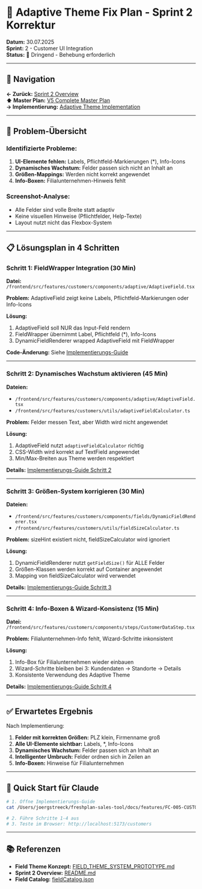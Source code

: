 # 🔧 Adaptive Theme Fix Plan - Sprint 2 Korrektur

**Datum:** 30.07.2025  
**Sprint:** 2 - Customer UI Integration  
**Status:** 🚨 Dringend - Behebung erforderlich  

---

## 📍 Navigation
**← Zurück:** [Sprint 2 Overview](/Users/joergstreeck/freshplan-sales-tool/docs/features/FC-005-CUSTOMER-MANAGEMENT/sprint2/README.md)  
**⬆️ Master Plan:** [V5 Complete Master Plan](/Users/joergstreeck/freshplan-sales-tool/docs/CRM_COMPLETE_MASTER_PLAN_V5.md)  
**→ Implementierung:** [Adaptive Theme Implementation](/Users/joergstreeck/freshplan-sales-tool/docs/features/FC-005-CUSTOMER-MANAGEMENT/sprint2/ADAPTIVE_THEME_IMPLEMENTATION.md)

---

## 🎯 Problem-Übersicht

### Identifizierte Probleme:
1. **UI-Elemente fehlen:** Labels, Pflichtfeld-Markierungen (*), Info-Icons
2. **Dynamisches Wachstum:** Felder passen sich nicht an Inhalt an
3. **Größen-Mappings:** Werden nicht korrekt angewendet
4. **Info-Boxen:** Filialunternehmen-Hinweis fehlt

### Screenshot-Analyse:
- Alle Felder sind volle Breite statt adaptiv
- Keine visuellen Hinweise (Pflichtfelder, Help-Texte)
- Layout nutzt nicht das Flexbox-System

---

## 📋 Lösungsplan in 4 Schritten

### Schritt 1: FieldWrapper Integration (30 Min)
**Datei:** `/frontend/src/features/customers/components/adaptive/AdaptiveField.tsx`

**Problem:** AdaptiveField zeigt keine Labels, Pflichtfeld-Markierungen oder Info-Icons

**Lösung:**
1. AdaptiveField soll NUR das Input-Feld rendern
2. FieldWrapper übernimmt Label, Pflichtfeld (*), Info-Icons
3. DynamicFieldRenderer wrapped AdaptiveField mit FieldWrapper

**Code-Änderung:** Siehe [Implementierungs-Guide](/Users/joergstreeck/freshplan-sales-tool/docs/features/FC-005-CUSTOMER-MANAGEMENT/sprint2/ADAPTIVE_THEME_IMPLEMENTATION.md#step1)

---

### Schritt 2: Dynamisches Wachstum aktivieren (45 Min)
**Dateien:** 
- `/frontend/src/features/customers/components/adaptive/AdaptiveField.tsx`
- `/frontend/src/features/customers/utils/adaptiveFieldCalculator.ts`

**Problem:** Felder messen Text, aber Width wird nicht angewendet

**Lösung:**
1. AdaptiveField nutzt `adaptiveFieldCalculator` richtig
2. CSS-Width wird korrekt auf TextField angewendet
3. Min/Max-Breiten aus Theme werden respektiert

**Details:** [Implementierungs-Guide Schritt 2](/Users/joergstreeck/freshplan-sales-tool/docs/features/FC-005-CUSTOMER-MANAGEMENT/sprint2/ADAPTIVE_THEME_IMPLEMENTATION.md#step2)

---

### Schritt 3: Größen-System korrigieren (30 Min)
**Dateien:**
- `/frontend/src/features/customers/components/fields/DynamicFieldRenderer.tsx`
- `/frontend/src/features/customers/utils/fieldSizeCalculator.ts`

**Problem:** sizeHint existiert nicht, fieldSizeCalculator wird ignoriert

**Lösung:**
1. DynamicFieldRenderer nutzt `getFieldSize()` für ALLE Felder
2. Größen-Klassen werden korrekt auf Container angewendet
3. Mapping von fieldSizeCalculator wird verwendet

**Details:** [Implementierungs-Guide Schritt 3](/Users/joergstreeck/freshplan-sales-tool/docs/features/FC-005-CUSTOMER-MANAGEMENT/sprint2/ADAPTIVE_THEME_IMPLEMENTATION.md#step3)

---

### Schritt 4: Info-Boxen & Wizard-Konsistenz (15 Min)
**Datei:** `/frontend/src/features/customers/components/steps/CustomerDataStep.tsx`

**Problem:** Filialunternehmen-Info fehlt, Wizard-Schritte inkonsistent

**Lösung:**
1. Info-Box für Filialunternehmen wieder einbauen
2. Wizard-Schritte bleiben bei 3: Kundendaten → Standorte → Details
3. Konsistente Verwendung des Adaptive Theme

**Details:** [Implementierungs-Guide Schritt 4](/Users/joergstreeck/freshplan-sales-tool/docs/features/FC-005-CUSTOMER-MANAGEMENT/sprint2/ADAPTIVE_THEME_IMPLEMENTATION.md#step4)

---

## ✅ Erwartetes Ergebnis

Nach Implementierung:
1. **Felder mit korrekten Größen:** PLZ klein, Firmenname groß
2. **Alle UI-Elemente sichtbar:** Labels, *, Info-Icons
3. **Dynamisches Wachstum:** Felder passen sich an Inhalt an
4. **Intelligenter Umbruch:** Felder ordnen sich in Zeilen an
5. **Info-Boxen:** Hinweise für Filialunternehmen

---

## 🚀 Quick Start für Claude

```bash
# 1. Öffne Implementierungs-Guide
cat /Users/joergstreeck/freshplan-sales-tool/docs/features/FC-005-CUSTOMER-MANAGEMENT/sprint2/ADAPTIVE_THEME_IMPLEMENTATION.md

# 2. Führe Schritte 1-4 aus
# 3. Teste im Browser: http://localhost:5173/customers
```

---

## 📚 Referenzen

- **Field Theme Konzept:** [FIELD_THEME_SYSTEM_PROTOTYPE.md](/Users/joergstreeck/freshplan-sales-tool/docs/features/FC-005-CUSTOMER-MANAGEMENT/sprint2/prototypes/FIELD_THEME_SYSTEM_PROTOTYPE.md)
- **Sprint 2 Overview:** [README.md](/Users/joergstreeck/freshplan-sales-tool/docs/features/FC-005-CUSTOMER-MANAGEMENT/sprint2/README.md)
- **Field Catalog:** [fieldCatalog.json](/Users/joergstreeck/freshplan-sales-tool/frontend/src/features/customers/data/fieldCatalog.json)